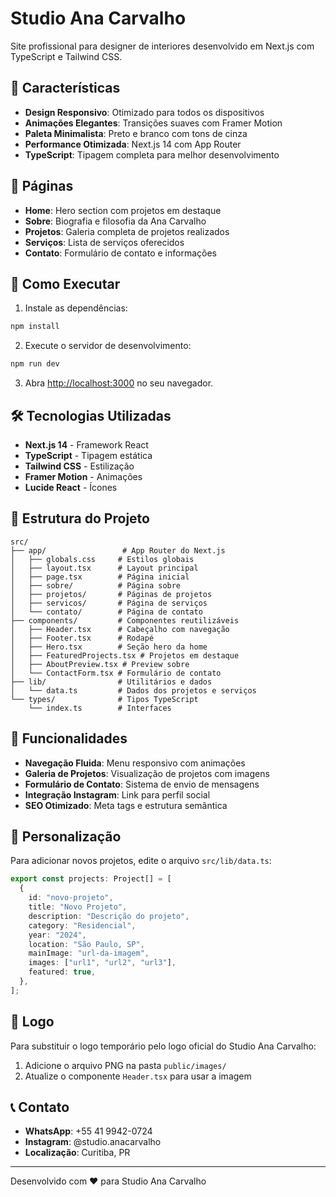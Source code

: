 # Studio Ana Carvalho

Site profissional para designer de interiores desenvolvido em Next.js com TypeScript e Tailwind CSS.

## 🎨 Características

- **Design Responsivo**: Otimizado para todos os dispositivos
- **Animações Elegantes**: Transições suaves com Framer Motion
- **Paleta Minimalista**: Preto e branco com tons de cinza
- **Performance Otimizada**: Next.js 14 com App Router
- **TypeScript**: Tipagem completa para melhor desenvolvimento

## 📱 Páginas

- **Home**: Hero section com projetos em destaque
- **Sobre**: Biografia e filosofia da Ana Carvalho
- **Projetos**: Galeria completa de projetos realizados
- **Serviços**: Lista de serviços oferecidos
- **Contato**: Formulário de contato e informações

## 🚀 Como Executar

1. Instale as dependências:

```bash
npm install
```

2. Execute o servidor de desenvolvimento:

```bash
npm run dev
```

3. Abra [http://localhost:3000](http://localhost:3000) no seu navegador.

## 🛠️ Tecnologias Utilizadas

- **Next.js 14** - Framework React
- **TypeScript** - Tipagem estática
- **Tailwind CSS** - Estilização
- **Framer Motion** - Animações
- **Lucide React** - Ícones

## 📁 Estrutura do Projeto

```
src/
├── app/                 # App Router do Next.js
│   ├── globals.css     # Estilos globais
│   ├── layout.tsx      # Layout principal
│   ├── page.tsx        # Página inicial
│   ├── sobre/          # Página sobre
│   ├── projetos/       # Páginas de projetos
│   ├── servicos/       # Página de serviços
│   └── contato/        # Página de contato
├── components/         # Componentes reutilizáveis
│   ├── Header.tsx      # Cabeçalho com navegação
│   ├── Footer.tsx      # Rodapé
│   ├── Hero.tsx        # Seção hero da home
│   ├── FeaturedProjects.tsx # Projetos em destaque
│   ├── AboutPreview.tsx # Preview sobre
│   └── ContactForm.tsx # Formulário de contato
├── lib/                # Utilitários e dados
│   └── data.ts         # Dados dos projetos e serviços
└── types/              # Tipos TypeScript
    └── index.ts        # Interfaces
```

## 🎯 Funcionalidades

- **Navegação Fluida**: Menu responsivo com animações
- **Galeria de Projetos**: Visualização de projetos com imagens
- **Formulário de Contato**: Sistema de envio de mensagens
- **Integração Instagram**: Link para perfil social
- **SEO Otimizado**: Meta tags e estrutura semântica

## 📝 Personalização

Para adicionar novos projetos, edite o arquivo `src/lib/data.ts`:

```typescript
export const projects: Project[] = [
  {
    id: "novo-projeto",
    title: "Novo Projeto",
    description: "Descrição do projeto",
    category: "Residencial",
    year: "2024",
    location: "São Paulo, SP",
    mainImage: "url-da-imagem",
    images: ["url1", "url2", "url3"],
    featured: true,
  },
];
```

## 🎨 Logo

Para substituir o logo temporário pelo logo oficial do Studio Ana Carvalho:

1. Adicione o arquivo PNG na pasta `public/images/`
2. Atualize o componente `Header.tsx` para usar a imagem

## 📞 Contato

- **WhatsApp**: +55 41 9942-0724
- **Instagram**: @studio.anacarvalho
- **Localização**: Curitiba, PR

---

Desenvolvido com ❤️ para Studio Ana Carvalho
